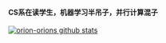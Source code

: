 #### CS系在读学生，机器学习半吊子，并行计算混子
[![orion-orions github stats](https://github-readme-stats.vercel.app/api?username=orion-orion)](https://github.com/anuraghazra/github-readme-stats)


<!--
**lonelyprince7/lonelyprince7** is a ✨ _special_ ✨ repository because its `README.md` (this file) appears on your GitHub profile.

Here are some ideas to get you started:

- 🔭 I’m currently working on ...
- 🌱 I’m currently learning ...
- 👯 I’m looking to collaborate on ...
- 🤔 I’m looking for help with ...
- 💬 Ask me about ...
- 📫 How to reach me: ...
- 😄 Pronouns: ...
- ⚡ Fun fact: ...
-->
